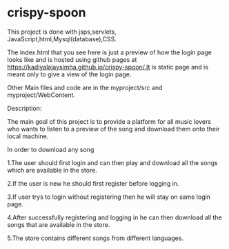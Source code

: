 # crispy-spoon

This project is done with jsps,servlets, JavaScript,html,Mysql(database),CSS.

The index.html that you see here is just a preview of how the login page looks like and is 
hosted using github pages at https://kadiyalajaysimha.github.io/crispy-spoon/.It is static page
and is meant only to give a view of the login page.

Other Main files and code are in the myproject/src and myproject/WebContent.

Description:

The main goal of this project is to provide a platform for all music lovers who wants to listen to a preview
of the song and download them onto their local machine.

In order to download any song

1.The user should first login and can then play and download all the songs which are available in the store.

2.If the user is new he should first register before logging in.

3.If user trys to login without registering then he will stay on same login page.

4.After successfully registering and logging in he can then download all the songs that are available in the store.

5.The store contains different songs from different languages.
